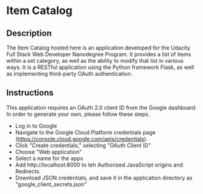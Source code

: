 # Item Catalog

## Description

The Item Catalog hosted here is an application developed for the Udacity Full Stack Web Developer Nanodegree Program.
It provides a list of items within a set category, as well as the ability to modify that list in various ways.
It is a RESTful application using the Python framework Flask, as well as implementing third-party OAuth authentication.

## Instructions

This application requires an OAuth 2.0 client ID from the Google dashboard. In order to generate your own, please follow these steps.
* Log in to Google
* Navigate to the Google Cloud Platform credentials page (https://console.cloud.google.com/apis/credentials).
* Click "Create credentials," selecting "OAuth Client ID"
* Choose "Web application"
* Select a name for the apps
* Add http://localhost:8000 to teh Authorized JavaScript origins and Redirects.
* Download JSON credentials, and save it in the application directory as "google_client_secrets.json"
